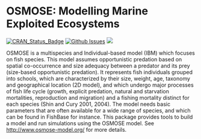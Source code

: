 OSMOSE: Modelling Marine Exploited Ecosystems
=============================================

[![CRAN_Status_Badge](http://www.r-pkg.org/badges/version/osmose)](http://cran.r-project.org/package=osmose)
[![Github Issues](http://githubbadges.herokuapp.com/osmose-model/osmose/issues.svg?style=flat-square)](https://github.com/osmose-model/osmose/issues)
[![](http://cranlogs.r-pkg.org/badges/osmose)](http://cran.rstudio.com/web/packages/osmose/index.html)

OSMOSE is a multispecies and Individual-based model (IBM) which 
  focuses on fish species. This model assumes opportunistic predation based on 
  spatial co-occurrence and size adequacy between a predator and its prey 
  (size-based opportunistic predation). It represents fish individuals grouped 
  into schools, which are characterized by their size, weight, age, taxonomy and 
  geographical location (2D model), and which undergo major processes of fish 
  life cycle (growth, explicit predation, natural and starvation mortalities, 
  reproduction and migration) and a fishing mortality distinct for each species 
  (Shin and Cury 2001, 2004). The model needs basic parameters that are often 
  available for a wide range of species, and which can be found in FishBase 
  for instance. This package provides tools to build a model and run simulations
  using the OSMOSE model. See <http://www.osmose-model.org/> for 
  more details.
